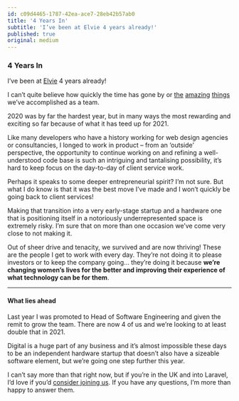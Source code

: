 ```yaml
---
id: c09d4465-1787-42ea-ace7-28eb42b57ab0
title: '4 Years In'
subtitle: 'I’ve been at Elvie 4 years already!'
published: true
original: medium
---
```




### 4 Years In

I’ve been at [Elvie](https://www.elvie.com) 4 years already!

I can’t quite believe how quickly the time has gone by or [the](https://www.elvie.com/en-gb/shop/elvie-curve) [amazing](https://www.timeout.com/london/news/giant-inflatable-boobs-have-popped-up-all-over-shoreditch-040119) [things](https://www.elvie.com/en-gb/shop/elvie-pump) we’ve accomplished as a team.

2020 was by far the hardest year, but in many ways the most rewarding and exciting so far because of what it has teed up for 2021.

Like many developers who have a history working for web design agencies or consultancies, I longed to work in product – from an ‘outside’ perspective, the opportunity to continue working on and refining a well-understood code base is such an intriguing and tantalising possibility, it’s hard to keep focus on the day-to-day of client service work.

Perhaps it speaks to some deeper entrepreneurial spirit? I’m not sure. But what I do know is that it was the best move I’ve made and I won’t quickly be going back to client services!

Making that transition into a very early-stage startup and a hardware one that is positioning itself in a notoriously underrepresented space is extremely risky. I’m sure that on more than one occasion we’ve come very close to not making it.

Out of sheer drive and tenacity, we survived and are now thriving! These are the people I get to work with every day. They’re not doing it to please investors or to keep the company going… they’re doing it because **we’re changing women’s lives for the better and improving their experience of what technology can be for them**.





---



#### What lies ahead

Last year I was promoted to Head of Software Engineering and given the remit to grow the team. There are now 4 of us and we’re looking to at least double that in 2021.

Digital is a huge part of any business and it’s almost impossible these days to be an independent hardware startup that doesn’t also have a sizeable software element, but we’re going one step further this year.

I can’t say more than that right now, but if you’re in the UK and into Laravel, I’d love if you’d [consider joining us](https://apply.workable.com/elvie/j/53E6670F2C/). If you have any questions, I’m more than happy to answer them.

